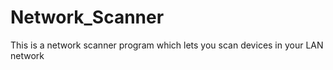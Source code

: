# Network_Scanner
This is a network scanner program which lets you scan devices in your LAN network
